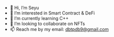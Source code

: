 - 👋 Hi, I’m Seyu
- 👀 I’m interested in Smart Contract & DeFi
- 🌱 I’m currently learning C++
- 💞️ I’m looking to collaborate on NFTs
- 📫 Reach me by my email: dbtpdb9@gmail.com

<!---
dbtpdb9/dbtpdb9 is a ✨ special ✨ repository because its `README.md` (this file) appears on your GitHub profile.
You can click the Preview link to take a look at your changes.
--->
